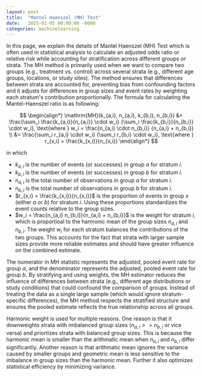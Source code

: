 ```yaml
---
layout: post
title:  "Mantel Haenszel (MH) Test"
date:   2025-01-05 00:00:00 -0000
categories: machinelearning
---
```


In this page, we explain the details of Mantel Haenszel (MH) Test which is often used in statistical analysis to calculate an adjusted odds ratio or relative risk while accounting for stratification across different groups or strata. The MH method is primarily used when we want to compare two groups (e.g., treatment vs. control) across several strata (e.g., different age groups, locations, or study sites). The method ensures that differences between strata are accounted for, preventing bias from confounding factors and it adjusts for differences in group sizes and event rates by weighting each stratum's contribution proportionally. The formula for calculating the Mantel-Haenszel ratio is as following:

$$
\begin{align*} \mathrm{MH}(k_{a,i}, n_{a,i}, k_{b,i}, n_{b,i}) &= \frac{\sum_i \frac{k_{a,i}}{n_{a,i}} \cdot w_i} {\sum_i \frac{k_{b,i}}{n_{b,i}} \cdot w_i}, \text{where } w_i = \frac{n_{a,i} \cdot n_{b,i}} {n_{a,i} + n_{b,i}} \\ &= \frac{\sum_i r_{a,i} \cdot w_i} {\sum_i r_{b,i} \cdot w_i}, \text{where } r_{x,i} = \frac{k_{x,i}}{n_{x,i}} \end{align*}
$$

in which

* $k_{a,i}$ is the number of events (or successes) in group $a$ for stratum $i$. 
* $k_{b,i}$ is the number of events (or successes) in group $b$ for stratum $i$.
* $n_{a,i}$ is the total number of observations in group $a$ for stratum $i$.
* $n_{b,i}$ is the total number of observations in group $b$ for stratum $i$.
* $r_{x,i} = \frac{k_{x,i}}{n_{x,i}}$ is the proportion of events in group $x$ (either $a$ or $b$) for stratum $i$. Using these proportions standardizes the event counts relative to the group sizes.
* $w_i = \frac{n_{a,i} n_{b,i}}{n_{a,i} + n_{b,i}}$ is the weight for stratum $i$, which is proportioal to the harmonic mean of the group sizes $n_{a,i}$ and $n_{b,i}$. The weight $w_i$ for each stratum balances the contributions of the two groups. This accounts for the fact that strata with larger sample sizes provide more reliable estimates and should have greater influence on the combined estimate.

The numerator in MH statistic represents the adjusted, pooled event rate for group $a$, and the denominator represents the adjusted, pooled event rate for group $b$. By stratifying and using weights, the MH estimator reduces the influence of differences between strata (e.g., different age distributions or study conditions) that could confound the comparison of groups. Instead of treating the data as a single large sample (which would ignore stratum-specific differences), the MH method respects the stratified structure and ensures the pooled estimate reflects the true relationship across all groups.

Harmonic weight is used for multiple reasons. One reason is that it downweights strata with imbalanced group sizes ($n_{a,i} >> n_{b,i}$ or vice versa) and priortizes strata with balanced group sizes. This is because the harmonic mean is smaller than the arithmatic mean when $n_{a,i}$ and $n_{b,i}$ differ significantly. Another reason is that arithmatic mean ignores the variance caused by smaller groups and geometric mean is less sensitive to the imbalance in group sizes than the harmonic mean. Further it also optimizes statistical efficiency by minimizing variance.  
